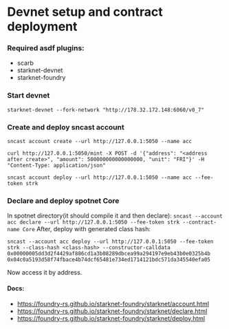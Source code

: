 # Devnet setup and contract deployment

### Required asdf plugins: 
* scarb
* starknet-devnet
* starknet-foundry

### Start devnet
`starknet-devnet --fork-network "http://178.32.172.148:6060/v0_7"`

### Create and deploy sncast account
`sncast account create --url http://127.0.0.1:5050 --name acc`

```
curl http://127.0.0.1:5050/mint -X POST -d '{"address": "<address after create>", "amount": 500000000000000000, "unit": "FRI"}' -H "Content-Type: application/json"
```

`sncast account deploy --url http://127.0.0.1:5050 --name acc --fee-token strk`

### Declare and deploy spotnet Core
In spotnet directory(it should compile it and then declare):
`sncast --account acc declare --url http://127.0.0.1:5050 --fee-token strk --contract-name Core`
After, deploy with generated class hash:

```
sncast --account acc deploy --url http://127.0.0.1:5050 --fee-token strk --class-hash <class-hash> --constructor-calldata 0x00000005dd3d2f4429af886cd1a3b08289dbcea99a294197e9eb43b0e0325b4b 0x04c0a5193d58f74fbace4b74dcf65481e734ed1714121bdc571da345540efa05
```

Now access it by address.
#### Docs:
* https://foundry-rs.github.io/starknet-foundry/starknet/account.html
* https://foundry-rs.github.io/starknet-foundry/starknet/declare.html
* https://foundry-rs.github.io/starknet-foundry/starknet/deploy.html
